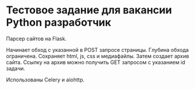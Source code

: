 # Тестовое задание для вакансии Python разработчик
Парсер сайтов на Flask.
 
Начинает обход с указанной в POST запросе страницы. Глубина обхода ограничена. Сохраняет html, js, css и медиафайлы. Затем создает архив сайта. Ссылку на архив можно получить GET запросом с указанием id задачи.

Использованы Celery и aiohttp.